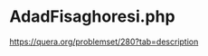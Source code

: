 # AdadFisaghoresi.php
https://quera.org/problemset/280?tab=description
<?php
$a = (int)readline("enter a number: ");
$b = (int)readline("enter a number: ");
$c = (int)readline("enter a number: ");
if ( $a**2 + $b**2 == $c**2 or $a**2 + $c**2 == $b**2 or $b**2 + $c**2 == $a**2){
	echo "Yes";
}else{
	echo "No";
}
